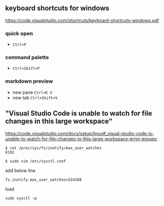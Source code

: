 
keyboard shortcuts for windows
--
https://code.visualstudio.com/shortcuts/keyboard-shortcuts-windows.pdf

### quick open
- `Ctrl+P`

### command palette
- `Ctrl+Shift+P`

### markdown preview
- new pane `Ctrl+K V`
- new tab `Ctrl+Shift+V`



"Visual Studio Code is unable to watch for file changes in this large workspace" 
--

https://code.visualstudio.com/docs/setup/linux#_visual-studio-code-is-unable-to-watch-for-file-changes-in-this-large-workspace-error-enospc


```console
$ cat /proc/sys/fs/inotify/max_user_watches
8192
```

```console
$ sudo vim /etc/sysctl.conf
```
add below line
```
fs.inotify.max_user_watches=524288
```

load
```console
sudo sysctl -p
```
